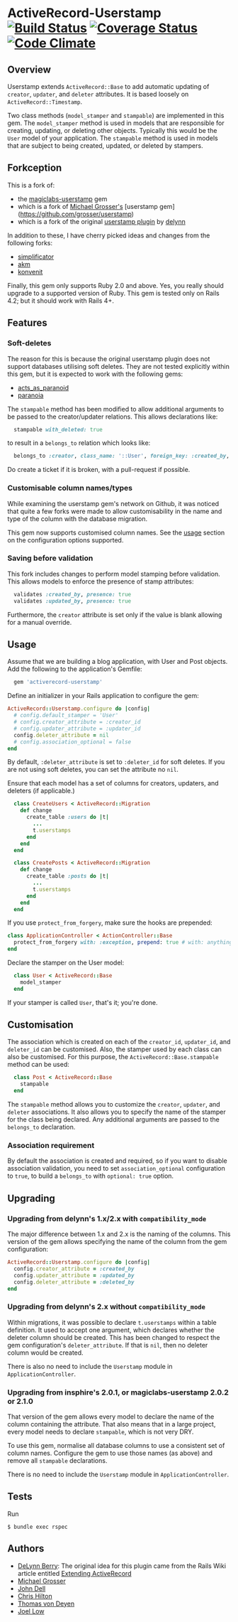 # ActiveRecord-Userstamp [![Build Status](https://travis-ci.org/lowjoel/activerecord-userstamp.svg)](https://travis-ci.org/lowjoel/activerecord-userstamp) [![Coverage Status](https://coveralls.io/repos/lowjoel/activerecord-userstamp/badge.svg?branch=master&service=github)](https://coveralls.io/github/lowjoel/activerecord-userstamp?branch=master) [![Code Climate](https://codeclimate.com/github/lowjoel/activerecord-userstamp/badges/gpa.svg)](https://codeclimate.com/github/lowjoel/activerecord-userstamp)

## Overview

Userstamp extends `ActiveRecord::Base` to add automatic updating of `creator`, `updater`, and 
`deleter` attributes. It is based loosely on `ActiveRecord::Timestamp`.

Two class methods (`model_stamper` and `stampable`) are implemented in this gem. The `model_stamper`
method is used in models that are responsible for creating, updating, or deleting other objects.
Typically this would be the `User` model of your application. The `stampable` method is used in 
models that are subject to being created, updated, or deleted by stampers.

## Forkception

This is a fork of:

 - the [magiclabs-userstamp](https://github.com/magiclabs/userstamp) gem
 - which is a fork of [Michael Grosser's](https://github.com/grosser)
   [userstamp gem] (https://github.com/grosser/userstamp) 
 - which is a fork of the original [userstamp plugin](https://github.com/delynn/userstamp) by
   [delynn](https://github.com/delynn)

In addition to these, I have cherry picked ideas and changes from the following forks:

 - [simplificator](https://github.com/simplificator/userstamp)
 - [akm](https://github.com/akm/magic_userstamp)
 - [konvenit](https://github.com/konvenit/userstamp)

Finally, this gem only supports Ruby 2.0 and above. Yes, you really should upgrade to a supported
version of Ruby. This gem is tested only on Rails 4.2; but it should work with Rails 4+.

## Features
### Soft-deletes
The reason for this is because the original userstamp plugin does not support databases utilising
soft deletes. They are not tested explicitly within this gem, but it is expected to work with the
following gems:

 - [acts_as_paranoid](https://github.com/ActsAsParanoid/acts_as_paranoid)
 - [paranoia](https://github.com/radar/paranoia)

The `stampable` method has been modified to allow additional arguments to be passed to the 
creator/updater relations. This allows declarations like:

```ruby
  stampable with_deleted: true
```

to result in a `belongs_to` relation which looks like:

```ruby
  belongs_to :creator, class_name: '::User', foreign_key: :created_by, with_deleted: true
```

Do create a ticket if it is broken, with a pull-request if possible.  

### Customisable column names/types
While examining the userstamp gem's network on Github, it was noticed that quite a few forks were
made to allow customisability in the name and type of the column with the database migration.

This gem now supports customised column names. See the [usage](#usage) section on the
configuration options supported.

### Saving before validation
This fork includes changes to perform model stamping before validation. This allows models to
enforce the presence of stamp attributes:

```ruby
  validates :created_by, presence: true
  validates :updated_by, presence: true
```

Furthermore, the `creator` attribute is set only if the value is blank allowing for a manual
override.

## Usage
Assume that we are building a blog application, with User and Post objects. Add the following 
to the application's Gemfile:

```ruby
  gem 'activerecord-userstamp'
```

Define an initializer in your Rails application to configure the gem:

```ruby
ActiveRecord::Userstamp.configure do |config|
  # config.default_stamper = 'User'
  # config.creator_attribute = :creator_id
  # config.updater_attribute = :updater_id
  config.deleter_attribute = nil
  # config.association_optional = false
end
```

By default, `:deleter_attribute` is set to `:deleter_id` for soft deletes. If you are not using
soft deletes, you can set the attribute no `nil`.

Ensure that each model has a set of columns for creators, updaters, and deleters (if applicable.)

```ruby
  class CreateUsers < ActiveRecord::Migration
    def change
      create_table :users do |t|
        ...
        t.userstamps
      end
    end
  end

  class CreatePosts < ActiveRecord::Migration
    def change
      create_table :posts do |t|
        ...
        t.userstamps
      end
    end
  end
```

If you use `protect_from_forgery`, make sure the hooks are prepended:

```ruby
class ApplicationController < ActionController::Base
  protect_from_forgery with: :exception, prepend: true # with: anything will do, note `prepend: true`!
end
```

Declare the stamper on the User model:

```ruby
  class User < ActiveRecord::Base
    model_stamper
  end
```

If your stamper is called `User`, that's it; you're done.

## Customisation
The association which is created on each of the `creator_id`, `updater_id`, and `deleter_id` can
be customised. Also, the stamper used by each class can also be customised. For this purpose, the
 `ActiveRecord::Base.stampable` method can be used:

```ruby
  class Post < ActiveRecord::Base
    stampable
  end
```

The `stampable` method allows you to customize the `creator`, `updater`, and `deleter` associations.
It also allows you to specify the name of the stamper for the class being declared. Any additional
arguments are passed to the `belongs_to` declaration.

### Association requirement
By default the association is created and required, so if you want to disable association validation,
you need to set `association_optional` configuration to `true`, to build a `belongs_to` with
`optional: true` option.

## Upgrading
### Upgrading from delynn's 1.x/2.x with `compatibility_mode`
The major difference between 1.x and 2.x is the naming of the columns. This version of the gem 
allows specifying the name of the column from the gem configuration:

```ruby
ActiveRecord::Userstamp.configure do |config|
  config.creator_attribute = :created_by
  config.updater_attribute = :updated_by
  config.deleter_attribute = :deleted_by
end
```

### Upgrading from delynn's 2.x without `compatibility_mode`
Within migrations, it was possible to declare `t.userstamps` within a table definition. It used
to accept one argument, which declares whether the deleter column should be created. This has
been changed to respect the gem configuration's `deleter_attribute`. If that is `nil`, then no
deleter column would be created.

There is also no need to include the `Userstamp` module in `ApplicationController`.

### Upgrading from insphire's 2.0.1, or magiclabs-userstamp 2.0.2 or 2.1.0

That version of the gem allows every model to declare the name of the column containing the
attribute. That also means that in a large project, every model needs to declare `stampable`,
which is not very DRY.

To use this gem, normalise all database columns to use a consistent set of column names.
Configure the gem to use those names (as above) and remove all `stampable` declarations.

There is no need to include the `Userstamp` module in `ApplicationController`.

## Tests
Run

    $ bundle exec rspec

## Authors
 - [DeLynn Berry](http://delynnberry.com/): The original idea for this plugin came from the Rails
   Wiki article entitled
   [Extending ActiveRecord](http://wiki.rubyonrails.com/rails/pages/ExtendingActiveRecordExample)
 - [Michael Grosser](http://pragmatig.com)
 - [John Dell](http://blog.spovich.com/)
 - [Chris Hilton](https://github.com/chrismhilton)
 - [Thomas von Deyen](https://github.com/tvdeyen)
 - [Joel Low](http://joelsplace.sg)
